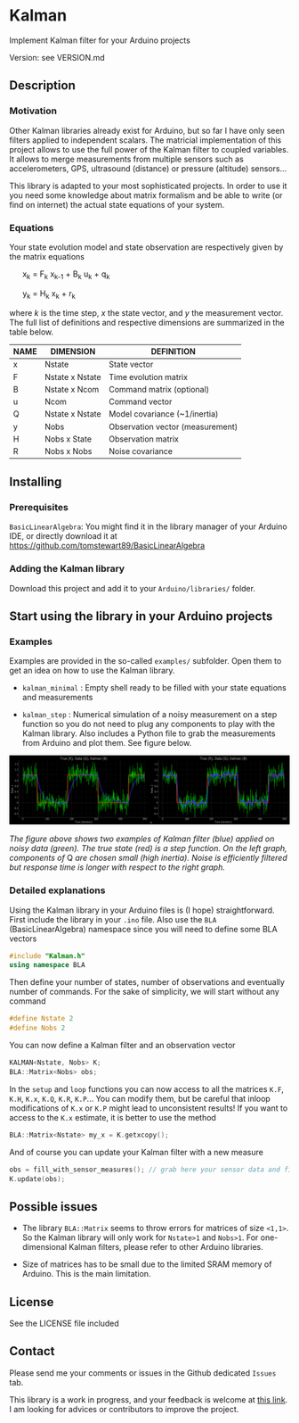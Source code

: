 # Kalman
Implement Kalman filter for your Arduino projects

Version: see VERSION.md

## Description

### Motivation

Other Kalman libraries already exist for Arduino, but so far I have only seen filters applied to independent scalars. The matricial implementation of this project allows to use the full power of the Kalman filter to coupled variables. It allows to merge measurements from multiple sensors such as accelerometers, GPS, ultrasound (distance) or pressure (altitude) sensors...

This library is adapted to your most sophisticated projects. In order to use it you need some knowledge about matrix formalism and be able to write (or find on internet) the actual state equations of your system.

### Equations

Your state evolution model and state observation are respectively given by the matrix equations

&nbsp;&nbsp;&nbsp;&nbsp;&nbsp;&nbsp;x<sub>k</sub> = F<sub>k</sub> x<sub>k-1</sub> + B<sub>k</sub> u<sub>k</sub> + q<sub>k</sub>

&nbsp;&nbsp;&nbsp;&nbsp;&nbsp;&nbsp;y<sub>k</sub> = H<sub>k</sub> x<sub>k</sub> + r<sub>k</sub>

where _k_ is the time step, _x_ the state vector, and _y_ the measurement vector. The full list of definitions and respective dimensions are summarized in the table below.

| NAME | DIMENSION       | DEFINITION                       |
|------|-----------------|----------------------------------|
| x    | Nstate          | State vector                     |
| F    | Nstate x Nstate | Time evolution matrix            |
| B    | Nstate x Ncom   | Command matrix (optional)        |
| u    | Ncom            | Command vector                   |
| Q    | Nstate x Nstate | Model covariance (~1/inertia)    |
| y    | Nobs            | Observation vector (measurement) |
| H    | Nobs x State    | Observation matrix               |
| R    | Nobs x Nobs     | Noise covariance                 |

## Installing

### Prerequisites

`BasicLinearAlgebra`: You might find it in the library manager of your Arduino IDE, or directly download it at https://github.com/tomstewart89/BasicLinearAlgebra

### Adding the Kalman library

Download this project and add it to your `Arduino/libraries/` folder.

## Start using the library in your Arduino projects

### Examples

Examples are provided in the so-called `examples/` subfolder. Open them to get an idea on how to use the Kalman library.

* `kalman_minimal` : Empty shell ready to be filled with your state equations and measurements

* `kalman_step` : Numerical simulation of a noisy measurement on a step function so you do not need to plug any components to play with the Kalman library. Also includes a Python file to grab the measurements from Arduino and plot them. See figure below.

![alt text](examples/kalman_step/kalman_step.png "Kalman filter applied to noisy data")

_The figure above shows two examples of Kalman filter (blue) applied on noisy data (green). The true state (red) is a step function. On the left graph, components of_ Q  _are chosen small (high inertia). Noise is efficiently filtered but response time is longer with respect to the right graph._

### Detailed explanations

Using the Kalman library in your Arduino files is (I hope) straightforward. First include the library in your `.ino` file. Also use the `BLA` (BasicLinearAlgebra) namespace since you will need to define some BLA vectors
```cpp
#include "Kalman.h"
using namespace BLA
```

Then define your number of states, number of observations and eventually number of commands. For the sake of simplicity, we will start without any command
```cpp
#define Nstate 2
#define Nobs 2
```

You can now define a Kalman filter and an observation vector
```cpp
KALMAN<Nstate, Nobs> K;
BLA::Matrix<Nobs> obs;
```

In the `setup` and `loop` functions you can now access to all the matrices `K.F`, `K.H`, `K.x`, `K.Q`, `K.R`, `K.P`... You can modify them, but be careful that inloop modifications of `K.x` or `K.P` might lead to unconsistent results! If you want to access to the `K.x` estimate, it is better to use the method
```cpp
BLA::Matrix<Nstate> my_x = K.getxcopy();
```

And of course you can update your Kalman filter with a new measure
```cpp
obs = fill_with_sensor_measures(); // grab here your sensor data and fill in the obs vector
K.update(obs);
```

## Possible issues

* The library `BLA::Matrix` seems to throw errors for matrices of size `<1,1>`. So the Kalman library will only work for `Nstate>1` and `Nobs>1`. For one-dimensional Kalman filters, please refer to other Arduino libraries.

* Size of matrices has to be small due to the limited SRAM memory of Arduino. This is the main limitation.

## License

See the LICENSE file included

## Contact

Please send me your comments or issues in the Github dedicated `Issues` tab.

This library is a work in progress, and your feedback is welcome at [this link](https://groups.google.com/forum/#!forum/kalman-for-arduino). I am looking for advices or contributors to improve the project.
